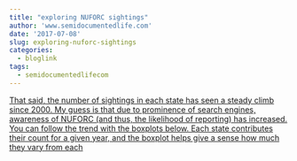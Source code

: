 ```yaml
---
title: "exploring NUFORC sightings"
author: 'www.semidocumentedlife.com'
date: '2017-07-08'
slug: exploring-nuforc-sightings
categories:
  - bloglink
tags:
  - semidocumentedlifecom
---
```


[That said, the number of sightings in each state has seen a steady climb since 2000. My guess is that due to prominence of search engines, awareness of NUFORC (and thus, the likelihood of reporting) has increased. You can follow the trend with the boxplots below. Each state contributes their count for a given year, and the boxplot helps give a sense how much they vary from each<i class="fas fa-external-link-alt"></i>](https://www.semidocumentedlife.com/post/exploring-nuforc-sightings/)

